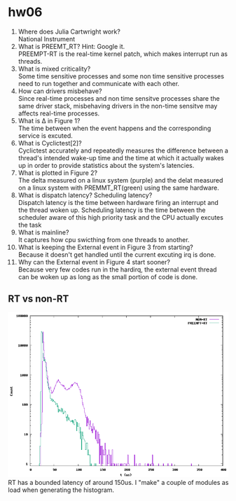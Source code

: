 # hw06
1. Where does Julia Cartwright work?  
  National Instrument  
2. What is PREEMT_RT? Hint: Google it.  
  PREEMPT-RT is the real-time kernel patch, which makes interrupt run as threads.    
3. What is mixed criticality?   
  Some time sensitive processes and some non time sensitive processes need to run together and communicate with each other. 
4. How can drivers misbehave?  
  Since real-time processes and non time sensitve processes share the same driver stack, misbehaving drivers in the non-time sensitve may affects real-time processes.   
5. What is Δ in Figure 1?   
  The time between when the event happens and the corresponding service is excuted.    
6. What is Cyclictest[2]?  
  Cyclictest accurately and repeatedly measures the difference between a thread's intended wake-up time and the time at which it actually wakes up in order to provide statistics about the system's latencies.  
7. What is plotted in Figure 2?  
  The delta measured on a linux system (purple) and the delat measured on a linux system with PREMMT_RT(green) using the same hardware. 
8. What is dispatch latency? Scheduling latency?   
  Dispatch latency is the time between hardware firing an interrupt and the thread woken up. Scheduling latency is the time between the scheduler aware of this high priority task and the CPU actually excutes the task  
9. What is mainline?  
  It captures how cpu swicthing from one threads to another. 
10. What is keeping the External event in Figure 3 from starting?  
  Because it doesn't get handled until the current excuting irq is done. 
11. Why can the External event in Figure 4 start sooner?  
  Because very few codes run in the hardirq, the external event thread can be woken up as long as the small portion of code is done. 
  
## RT vs non-RT
![plot](./cyclictest(1).png)  
RT has a bounded latency of around 150us. I "make" a couple of modules as load when generating the histogram.
